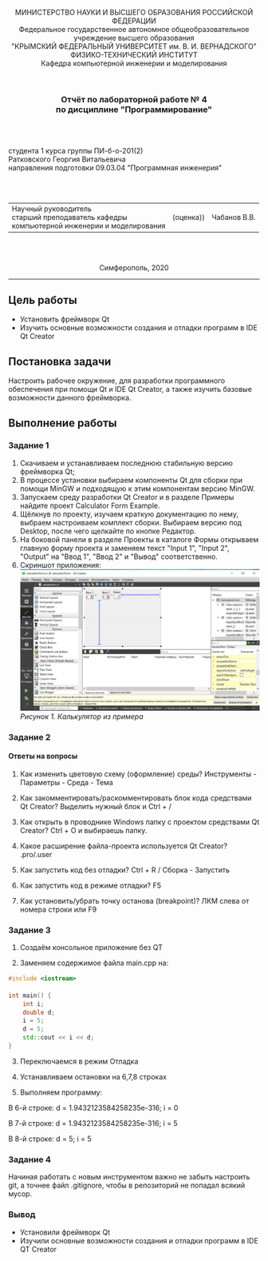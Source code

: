<p align="center">МИНИСТЕРСТВО НАУКИ И ВЫСШЕГО ОБРАЗОВАНИЯ РОССИЙСКОЙ ФЕДЕРАЦИИ<br>
Федеральное государственное автономное общеобразовательное учреждение высшего образования<br>
"КРЫМСКИЙ ФЕДЕРАЛЬНЫЙ УНИВЕРСИТЕТ им. В. И. ВЕРНАДСКОГО"<br>
ФИЗИКО-ТЕХНИЧЕСКИЙ ИНСТИТУТ<br>
Кафедра компьютерной инженерии и моделирования</p>
<br>
<h3 align="center">Отчёт по лабораторной работе № 4<br> по дисциплине "Программирование"</h3>

<br><br>

<p>студента 1 курса группы ПИ-б-о-201(2)<br>
Ратковского Георгия Витальевича<br>
направления подготовки 09.03.04 "Программная инженерия"</p>

<br><br>
<table>
<tr><td>Научный руководитель<br> старший преподаватель кафедры<br> компьютерной инженерии и моделирования</td>
<td>(оценка))</td>
<td>Чабанов В.В.</td>
</tr>
</table>
<br><br>

<p align="center">Симферополь, 2020</p>
<hr>

## Цель работы

- Установить фреймворк Qt
- Изучить основные возможности создания и отладки программ в IDE Qt Creator

## Постановка задачи

Настроить рабочее окружение, для разработки программного обеспечения при помощи Qt и IDE Qt Creator, а также изучить базовые возможности данного фреймворка.

## Выполнение работы

### Задание 1

1. Скачиваем и устанавливаем последнюю стабильную версию фреймворка Qt;
2. В процессе установки выбираем компоненты Qt для сборки при помощи MinGW и подходящую к этим компонентам версию MinGW.
3. Запускаем среду разработки Qt Creator и в разделе Примеры найдите проект Calculator Form Example.
4. Щёлкнув по проекту, изучаем краткую документацию по нему, выбраем настроиваем комплект сборки. Выбираем версию под Desktop, после чего щелкайте по кнопке Редактор.
5. На боковой панели в разделе Проекты в каталоге Формы открываем главную форму проекта и заменяем текст "Input 1", "Input 2", "Output" на "Ввод 1", "Ввод 2" и "Вывод" соответственно.
6. Скриншот приложения:
<img src="images/cal.png"><br>
<em>Рисунок 1. Калькулятор из примера</em>

### Задание 2

#### Ответы на вопросы

1. Как изменить цветовую схему (оформление) среды? 
	Инструменты - Параметры - Среда - Тема
2. Как закомментировать/раскомментировать блок кода средствами Qt Creator?
	Выделить нужный блок и Ctrl + /

3. Как открыть в проводнике Windows папку с проектом средствами Qt Creator? 
	Сtrl + O и выбираешь папку.

4. Какое расширение файла-проекта используется Qt Creator? 
	.pro/.user

5. Как запустить код без отладки?
	Ctrl + R / Сборка - Запустить

6. Как запустить код в режиме отладки?
	F5

7. Как установить/убрать точку останова (breakpoint)?
	ЛКМ слева от номера строки или F9

### Задание 3

1. Создаём консольное приложение без QT

2. Заменяем содержимое файла main.cpp на:

```C++
#include <iostream>
 
int main() {
    int i;
    double d;
    i = 5;
    d = 5;
    std::cout << i << d;
}
```

3. Переключаемся в режим Отладка

4. Устанавливаем остановки на 6,7,8 строках

5. Выполняем программу:

В 6-й строке:
d = 1.9432123584258235e-316;
i = 0

В 7-й строке:
d = 1.9432123584258235e-316;
i = 5

В 8-й строке:
d = 5;
i = 5

### Задание 4

Начиная работать с новым инструментом важно не забыть настроить git, а точнее файл .gitignore, чтобы в репозиторий не попадал всякий мусор.

### Вывод

- Установили фреймворк Qt
- Изучили основные возможности создания и отладки программ в IDE QT Creator